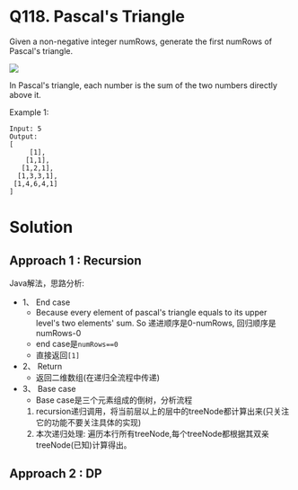 # Q118. Pascal's Triangle
Given a non-negative integer numRows, generate the first numRows of Pascal's triangle.


![](https://upload.wikimedia.org/wikipedia/commons/0/0d/PascalTriangleAnimated2.gif)

In Pascal's triangle, each number is the sum of the two numbers directly above it.

Example 1:
```
Input: 5
Output:
[
     [1],
    [1,1],
   [1,2,1],
  [1,3,3,1],
 [1,4,6,4,1]
]
```
# Solution
## Approach 1 : Recursion
Java解法，思路分析:
- 1、 End case
     - Because every element of pascal's triangle equals to its upper level's two elements' sum. So 递进顺序是0-numRows, 回归顺序是numRows-0
     - end case是`numRows==0` 
     - 直接返回`[1]`
- 2、 Return
     - 返回二维数组(在递归全流程中传递)
- 3、 Base case
     - Base case是三个元素组成的倒树，分析流程
     1. recursion递归调用，将当前层以上的层中的treeNode都计算出来(只关注它的功能不要关注具体的实现)
     2. 本次递归处理: 遍历本行所有treeNode,每个treeNode都根据其双亲treeNode(已知)计算得出。
## Approach 2 : DP